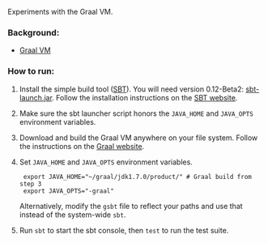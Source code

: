 Experiments with the Graal VM.

### Background:

- [Graal VM](http://openjdk.java.net/projects/graal/)


### How to run:

1. Install the simple build tool ([SBT](http://www.scala-sbt.org/)). 
You will need version 0.12-Beta2: [sbt-launch.jar](http://repo.typesafe.com/typesafe/ivy-releases/org.scala-sbt/sbt-launch/0.12.0-Beta2/sbt-launch.jar). 
Follow the installation instructions on the [SBT website](http://www.scala-sbt.org/download.html#manual).

2. Make sure the sbt launcher script honors the `JAVA_HOME` and `JAVA_OPTS` environment variables.

3. Download and build the Graal VM anywhere on your file system. Follow the instructions on the [Graal website](http://openjdk.java.net/projects/graal/). 

4. Set `JAVA_HOME` and `JAVA_OPTS` environment variables.

        export JAVA_HOME="~/graal/jdk1.7.0/product/" # Graal build from step 3
        export JAVA_OPTS="-graal"

   Alternatively, modify the `gsbt` file to reflect your paths and use that instead of the system-wide `sbt`.

5. Run `sbt` to start the sbt console, then `test` to run the test suite.
